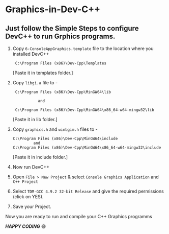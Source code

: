 # Graphics-in-Dev-C++

## Just follow the Simple Steps to configure DevC++ to run Grphics programs.

1. Copy `6-ConsoleAppGraphics.template` file to the location where you installed DevC++

        C:\Program Files (x86)\Dev-Cpp\Templates
      
   [Paste it in templates folder.]
   
2. Copy `libgi.a` file to - 

        C:\Program Files (x86)\Dev-Cpp\MinGW64\lib
      
                  and
                  
        C:\Program Files (x86)\Dev-Cpp\MinGW64\x86_64-w64-mingw32\lib
      
   [Paste it in lib folder.]
      
3. Copy `graphics.h` and `winbgim.h` files to -

       C:\Program Files (x86)\Dev-Cpp\MinGW64\include
                and 
       C:\Program Files (x86)\Dev-Cpp\MinGW64\x86_64-w64-mingw32\include
    
   [Paste it in include folder.]
   
4. Now run DevC++ 

5. Open `File > New Project` & select `Console Graphics Application` and `C++ Project`

6. Select ` TDM-GCC 4.9.2 32-bit Release ` and give the required permissions (click on YES).

7. Save your Project.


Now you are ready to run and compile your C++ Graphics programms

   ***HAPPY CODING*** :smile:
